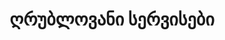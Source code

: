 ---
title: ღრუბლოვანი სერვისები
description: Microsoft 365, Google Workspace და Azure/AWS-ის სრული
  ადმინისტრირება და მიგრაცია.
icon_color: lavender
aos_delay: "200"
icon: cloud
---